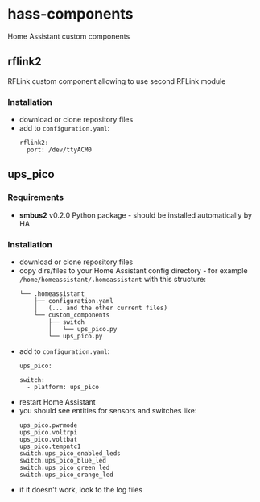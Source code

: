 # hass-components
Home Assistant custom components

## rflink2
RFLink custom component allowing to use second RFLink module

### Installation
* download or clone repository files
* add to `configuration.yaml`:
    ```
    rflink2:
      port: /dev/ttyACM0
    ```

## ups_pico
### Requirements
* **smbus2** v0.2.0 Python package - should be installed automatically by HA

### Installation
* download or clone repository files
* copy dirs/files to your Home Assistant config directory - for example `/home/homeassistant/.homeassistant` with this structure:
    ```
    └── .homeassistant
        ├── configuration.yaml
        │   (... and the other current files)
        └── custom_components
            ├── switch
            │   └── ups_pico.py
            └── ups_pico.py
    ```
* add to `configuration.yaml`:
    ````
    ups_pico:
    
    switch:
      - platform: ups_pico
    ````
* restart Home Assistant
* you should see entities for sensors and switches like:
    ````
    ups_pico.pwrmode
    ups_pico.voltrpi
    ups_pico.voltbat
    ups_pico.tempntc1
    switch.ups_pico_enabled_leds
    switch.ups_pico_blue_led
    switch.ups_pico_green_led
    switch.ups_pico_orange_led
    ````
* if it doesn't work, look to the log files
